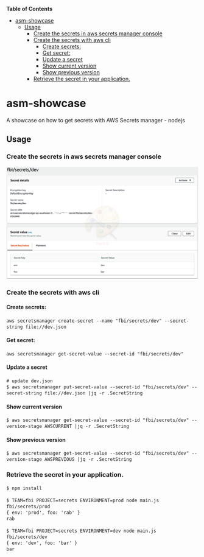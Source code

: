 <!-- START doctoc generated TOC please keep comment here to allow auto update -->
<!-- DON'T EDIT THIS SECTION, INSTEAD RE-RUN doctoc TO UPDATE -->
**Table of Contents**

- [asm-showcase](#asm-showcase)
  - [Usage](#usage)
    - [Create the secrets in aws secrets manager console](#create-the-secrets-in-aws-secrets-manager-console)
    - [Create the secrets with aws cli](#create-the-secrets-with-aws-cli)
      - [Create secrets:](#create-secrets)
      - [Get secret:](#get-secret)
      - [Update a secret](#update-a-secret)
      - [Show current version](#show-current-version)
      - [Show previous version](#show-previous-version)
    - [Retrieve the secret in your application.](#retrieve-the-secret-in-your-application)

<!-- END doctoc generated TOC please keep comment here to allow auto update -->

# asm-showcase
A showcase on how to get secrets with AWS Secrets manager - nodejs

## Usage

### Create the secrets in aws secrets manager console

![asm](asm.png)

### Create the secrets with aws cli

#### Create secrets:

```
aws secretsmanager create-secret --name "fbi/secrets/dev" --secret-string file://dev.json
```

#### Get secret:
```
aws secretsmanager get-secret-value --secret-id "fbi/secrets/dev"
```

#### Update a secret 

```
# update dev.json
$ aws secretsmanager put-secret-value --secret-id "fbi/secrets/dev" --secret-string file://dev.json |jq -r .SecretString
```

#### Show current version
```
$ aws secretsmanager get-secret-value --secret-id "fbi/secrets/dev" --version-stage AWSCURRENT |jq -r .SecretString
```
#### Show previous version
```
$ aws secretsmanager get-secret-value --secret-id "fbi/secrets/dev" --version-stage AWSPREVIOUS |jq -r .SecretString
```

### Retrieve the secret in your application.

```
$ npm install

$ TEAM=fbi PROJECT=secrets ENVIRONMENT=prod node main.js
fbi/secrets/prod
{ env: 'prod', foo: 'rab' }
rab

$ TEAM=fbi PROJECT=secrets ENVIRONMENT=dev node main.js
fbi/secrets/dev
{ env: 'dev', foo: 'bar' }
bar
```
